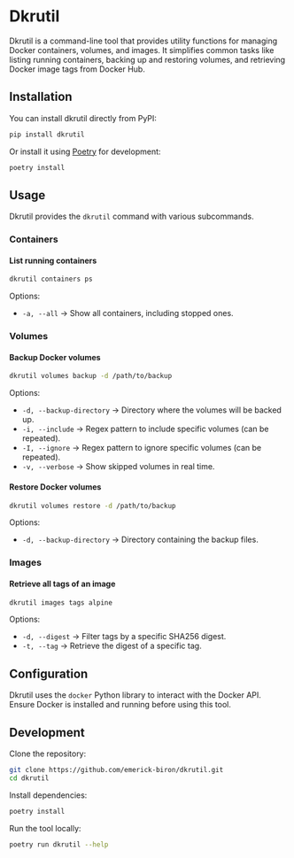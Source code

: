 # Dkrutil

Dkrutil is a command-line tool that provides utility functions for managing Docker containers, volumes, and images.
It simplifies common tasks like listing running containers, backing up and restoring volumes, and retrieving Docker
image tags from Docker Hub.

## Installation

You can install dkrutil directly from PyPI:

```bash
pip install dkrutil
```

Or install it using [Poetry](https://python-poetry.org/) for development:

```bash
poetry install
```

## Usage

Dkrutil provides the `dkrutil` command with various subcommands.

### Containers

#### List running containers

```bash
dkrutil containers ps
```

Options:

- `-a, --all` → Show all containers, including stopped ones.

### Volumes

#### Backup Docker volumes

```bash
dkrutil volumes backup -d /path/to/backup
```

Options:

- `-d, --backup-directory` → Directory where the volumes will be backed up.
- `-i, --include` → Regex pattern to include specific volumes (can be repeated).
- `-I, --ignore` → Regex pattern to ignore specific volumes (can be repeated).
- `-v, --verbose` → Show skipped volumes in real time.

#### Restore Docker volumes

```bash
dkrutil volumes restore -d /path/to/backup
```

Options:

- `-d, --backup-directory` → Directory containing the backup files.

### Images

#### Retrieve all tags of an image

```bash
dkrutil images tags alpine
```

Options:

- `-d, --digest` → Filter tags by a specific SHA256 digest.
- `-t, --tag` → Retrieve the digest of a specific tag.

## Configuration

Dkrutil uses the `docker` Python library to interact with the Docker API. Ensure Docker is installed and running
before using this tool.

## Development

Clone the repository:

```bash
git clone https://github.com/emerick-biron/dkrutil.git
cd dkrutil
```

Install dependencies:

```bash
poetry install
```

Run the tool locally:

```bash
poetry run dkrutil --help
```

